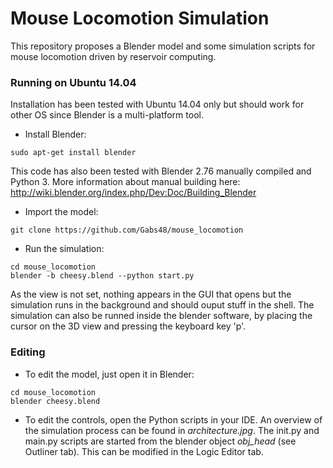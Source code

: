 # Mouse Locomotion Simulation
This repository proposes a Blender model and some simulation scripts for mouse locomotion driven by reservoir computing.

### Running on Ubuntu 14.04
Installation has been tested with Ubuntu 14.04 only but should work for other OS since Blender is a multi-platform tool.
- Install Blender:
```
sudo apt-get install blender
```
This code has also been tested with Blender 2.76 manually compiled and Python 3. More information about manual building here: http://wiki.blender.org/index.php/Dev:Doc/Building_Blender
- Import the model:
```
git clone https://github.com/Gabs48/mouse_locomotion
```
- Run the simulation:
```
cd mouse_locomotion
blender -b cheesy.blend --python start.py
```
As the view is not set, nothing appears in the GUI that opens but the simulation runs in the background and should ouput stuff in the shell. The simulation can also be runned inside the blender software, by placing the cursor on the 3D view and pressing the keyboard key 'p'.

### Editing
- To edit the model, just open it in Blender:
```
cd mouse_locomotion
blender cheesy.blend
```
- To edit the controls, open the Python scripts in your IDE. An overview of the simulation process can be found in *architecture.jpg*. The init.py and main.py scripts are started from the blender object *obj_head* (see Outliner tab). This can be modified in the Logic Editor tab.
